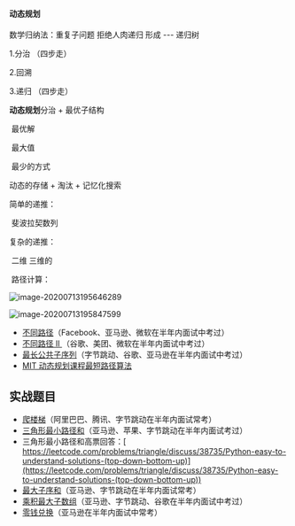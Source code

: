 #### 动态规划

数学归纳法：重复子问题  拒绝人肉递归 形成 --- 递归树 





1.分治 （四步走）



2.回溯



3.递归 （四步走）  



**动态规划**分治 + 最优子结构 

​	最优解

​	最大值

​	最少的方式





动态的存储 + 淘汰 + 记忆化搜索



简单的递推：	

​		斐波拉契数列

复杂的递推：

​		二维 三维的

​		路径计算：

![image-20200713195646289](C:\Users\admin\AppData\Roaming\Typora\typora-user-images\image-20200713195646289.png)

![image-20200713195847599](C:\Users\admin\AppData\Roaming\Typora\typora-user-images\image-20200713195847599.png)

- [不同路径](https://leetcode-cn.com/problems/unique-paths/)（Facebook、亚马逊、微软在半年内面试中考过）
- [不同路径 II ](https://leetcode-cn.com/problems/unique-paths-ii/)（谷歌、美团、微软在半年内面试中考过）
- [最长公共子序列](https://leetcode-cn.com/problems/longest-common-subsequence/)（字节跳动、谷歌、亚马逊在半年内面试中考过）
- [MIT 动态规划课程最短路径算法](https://www.bilibili.com/video/av53233912?from=search&seid=2847395688604491997)



## 实战题目

- [爬楼梯](https://leetcode-cn.com/problems/climbing-stairs/description/)（阿里巴巴、腾讯、字节跳动在半年内面试常考）
- [三角形最小路径和](https://leetcode-cn.com/problems/triangle/description/)（亚马逊、苹果、字节跳动在半年内面试考过）
- 三角形最小路径和高票回答：[ https://leetcode.com/problems/triangle/discuss/38735/Python-easy-to-understand-solutions-(top-down-bottom-up)](https://leetcode.com/problems/triangle/discuss/38735/Python-easy-to-understand-solutions-(top-down-bottom-up))
- [最大子序和](https://leetcode-cn.com/problems/maximum-subarray/)（亚马逊、字节跳动在半年内面试常考）
- [乘积最大子数组](https://leetcode-cn.com/problems/maximum-product-subarray/description/)（亚马逊、字节跳动、谷歌在半年内面试中考过）
- [零钱兑换](https://leetcode-cn.com/problems/coin-change/description/)（亚马逊在半年内面试中常考）